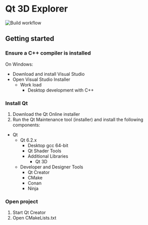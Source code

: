 # Qt 3D Explorer
![Build workflow](https://github.com/martijnkoopman/Qt-3D-Explorer/actions/workflows/build.yml/badge.svg)

## Getting started

### Ensure a C++ compiler is installed
On Windows:
* Download and install Visual Studio
* Open Visual Studio Installer
  * Work load
    * Desktop development with C++

### Install Qt
1. Download the Qt Online installer
2. Run the Qt Maintenance tool (installer) and install the following components:
* Qt
  * Qt 6.2.x
    * Desktop gcc 64-bit
    * Qt Shader Tools
    * Additional Libraries
      * Qt 3D
  * Developer and Designer Tools
    * Qt Creator
    * CMake
    * Conan
    * Ninja

### Open project
1. Start Qt Creator
2. Open CMakeLists.txt
